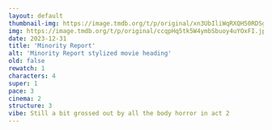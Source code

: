 ```yaml
---
layout: default
thumbnail-img: https://image.tmdb.org/t/p/original/xn3UbIliWqRXQH50RDSga47FvPs.png
img: https://image.tmdb.org/t/p/original/ccqpHq5tk5W4ymbSbuoy4uYOxFI.jpg
date: 2023-12-31
title: 'Minority Report'
alt: 'Minority Report stylized movie heading'
old: false
rewatch: 1
characters: 4
super: 1
pace: 3
cinema: 2
structure: 3
vibe: Still a bit grossed out by all the body horror in act 2
---
```

